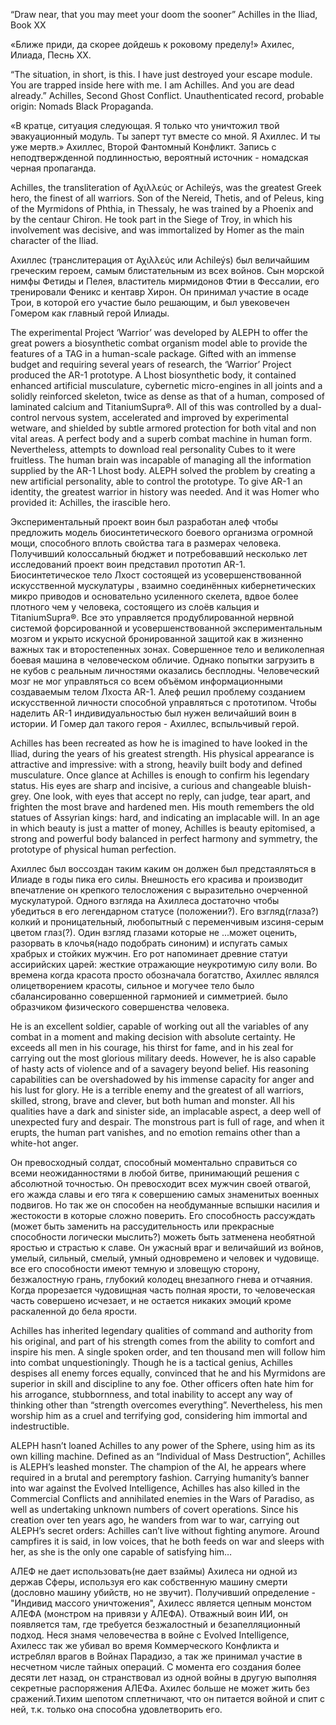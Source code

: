 “Draw near, that you may meet your doom the sooner” Achilles in the Iliad, Book XX

«Ближе приди, да скорее дойдешь к роковому пределу!» Ахилес, Илиада, Песнь ХХ.

“The situation, in short, is this. I have just destroyed your escape module. You are trapped inside here with me. I am Achilles. And you are dead already.” Achilles, Second Ghost Conflict. Unauthenticated record, probable origin: Nomads Black Propaganda.

«В кратце, ситуация следующая. Я только что уничтожил твой эвакуационный модуль. Ты заперт тут вместе со мной. Я Ахиллес. И ты уже мертв.» Ахиллес, Второй Фантомный Конфликт. Запись с неподтвержденной подлинностью, вероятный источник - номадская черная пропаганда.

Achilles, the transliteration of Αχιλλεύς or Achileýs, was the greatest Greek hero, the finest of all warriors. Son of the Nereid, Thetis, and of Peleus, king of the Myrmidons of Phthia, in Thessaly, he was trained by a Phoenix and by the centaur Chiron. He took part in the Siege of Troy, in which his involvement was decisive, and was immortalized by Homer as the main character of the Iliad.

Ахиллес (транслитерация от Αχιλλεύς или Achileýs) был величайшим греческим героем, самым блистательным из всех войнов. Сын морской нимфы  Фетиды и Пелея, властитель мирмидонов  Фтии в Фессалии, его тренировали Феникс и кентавр Хирон. Он принимал участие в осаде Трои, в которой его участие было решающим, и был увековечен Гомером как главный герой Илиады.

The experimental Project ‘Warrior’ was developed by ALEPH to offer the great powers a biosynthetic combat organism model able to provide the features of a TAG in a human-scale package. Gifted with an immense budget and requiring several years of research, the ‘Warrior’ Project produced the AR-1 prototype. A Lhost biosynthetic body, it contained enhanced artificial musculature, cybernetic micro-engines in all joints and a solidly reinforced skeleton, twice as dense as that of a human, composed of laminated calcium and TitaniumSupra®. All of this was controlled by a dual-control nervous system, accelerated and improved by experimental wetware, and shielded by subtle armored protection for both vital and non vital areas. A perfect body and a superb combat machine in human form. Nevertheless, attempts to download real personality Cubes to it were fruitless. The human brain was incapable of managing all the information supplied by the AR-1 Lhost body. ALEPH solved the problem by creating a new artificial personality, able to control the prototype. To give AR-1 an identity, the greatest warrior in history was needed. And it was Homer who provided it: Achilles, the irascible hero.

Экспериментальный проект воин был разработан алеф чтобы предложить модель биосинтетического боевого организма огромной мощи, способного вплоть свойства тага в размерах человека. Получивший колоссальный бюджет и потребовавший несколько лет исследований проект воин представил прототип AR-1. Биосинтетическое тело Лхост состоящей из усовершенствованной искусственной мускулатуры , взаимно соединённых кибернетических микро приводов и основательно усиленного скелета, вдвое более плотного чем у человека, состоящего из слоёв кальция и TitaniumSupra®.
Все это управляется продублированной нервной системой форсированной и усовершенствованной экспериментальным мозгом и укрыто искусной бронированной защитой как в жизненно важных так и второстепенных зонах.
Совершенное тело и великолепная боевая машина в человеческом обличие. Однако попытки загрузить в не кубов с реальным личностями оказались бесплодны. Человеческий мозг не мог управляться со всем объёмом информационными создаваемым  телом Лхоста AR-1. Алеф решил проблему созданием искусственной личности способной управляться с прототипом. Чтобы наделить AR-1 индивидуальностью был нужен величайший воин в истории. И Гомер дал такого героя - Ахиллес, вспыльчивый герой.

Achilles has been recreated as how he is imagined to have looked in the Iliad, during the years of his greatest strength. His physical appearance is attractive and impressive: with a strong, heavily built body and defined musculature. Once glance at Achilles is enough to confirm his legendary status. His eyes are sharp and incisive, a curious and changeable bluish-grey. One look, with eyes that accept no reply, can judge, tear apart, and frighten the most brave and hardened men. His mouth remembers the old statues of Assyrian kings: hard, and indicating an implacable will. In an age in which beauty is just a matter of money, Achilles is beauty epitomised, a strong and powerful body balanced in perfect harmony and symmetry, the prototype of physical human perfection.

Ахиллес был воссоздан таким каким он должен был предстаяляться в Илиаде в годы пика его силы. Внешность его красива и производит впечатление он крепкого телосложения с выразительно очерченной мускулатурой. Одного взгляда на Ахиллеса достаточно чтобы убедиться в его легендарном статусе (положении?). Его взгляд(глаза?) колкий и проницательный, любопытный с переменчивым изсиня-серым цветом глаз(?). Один взгляд глазами которые не ...может оценить, разорвать в клочья(надо подобрать синоним) и испугать самых храбрых и стойких мужчин. Его рот напоминает древние статуи ассирийских царей: жесткие отражающие неукротимую силу воли. Во времена когда красота просто обозначала богатство, Ахиллес являлся олицетворением красоты, сильное и могучее тело было сбалансированно совершенной гармонией и симметрией. было образчиком физического совершенства человека.

He is an excellent soldier, capable of working out all the variables of any combat in a moment and making decision with absolute certainty. He exceeds all men in his courage, his thirst for fame, and in his zeal for carrying out the most glorious military deeds. However, he is also capable of hasty acts of violence and of a savagery beyond belief. His reasoning capabilities can be overshadowed by his immense capacity for anger and his lust for glory. He is a terrible enemy and the greatest of all warriors, skilled, strong, brave and clever, but both human and monster. All his qualities have a dark and sinister side, an implacable aspect, a deep well of unexpected fury and despair. The monstrous part is full of rage, and when it erupts, the human part vanishes, and no emotion remains other than a white-hot anger.

Он превосходный солдат, способный моментально справиться со всеми неожиданностями  в любой битве, принимающий решения с абсолютной точностью. Он превосходит всех мужчин своей отвагой, его жажда славы и его тяга к совершению самых знаменитых военных подвигов. Но так же он способен на необдуманные вспышки насилия и жестокости в которые сложно поверить. Его способность рассуждать (может быть заменить на рассудительность или прекрасные способности логически мыслить?) можеть быть затменена необятной яростью и страстью к славе. Он ужасный враг и величайший из войнов, умелый, сильный, смелый, умный одновремено и человек и чудовище. все его способности имеют темную и зловещую сторону, безжалостную грань, глубокий колодец внезапного гнева и отчаяния. Когда прорезается чудовищная часть полная ярости, то человеческая часть совершено исчезает, и не остается никаких эмоций кроме раскаленной до бела ярости.

Achilles has inherited legendary qualities of command and authority from his original, and part of his strength comes from the ability to comfort and inspire his men. A single spoken order, and ten thousand men will follow him into combat unquestioningly. Though he is a tactical genius, Achilles despises all enemy forces equally, convinced that he and his Myrmidons are superior in skill and discipline to any foe. Other officers often hate him for his arrogance, stubbornness, and total inability to accept any way of thinking other than “strength overcomes everything”. Nevertheless, his men worship him as a cruel and terrifying god, considering him immortal and indestructible.

ALEPH hasn’t loaned Achilles to any power of the Sphere, using him as its own killing machine. Defined as an “Individual of Mass Destruction”, Achilles is ALEPH’s leashed monster. The champion of the AI, he appears where required in a brutal and peremptory fashion. Carrying humanity’s banner into war against the Evolved Intelligence, Achilles has also killed in the Commercial Conflicts and annihilated enemies in the Wars of Paradiso, as well as undertaking unknown numbers of covert operations. Since his creation over ten years ago, he wanders from war to war, carrying out ALEPH’s secret orders: Achilles can’t live without fighting anymore. Around campfires it is said, in low voices, that he both feeds on war and sleeps with her, as she is the only one capable of satisfying him…

АЛЕФ не дает использовать(не дает взаймы) Ахилеса ни одной из держав Сферы, используя его как собственную машину смерти (дословно машину убийств, но не звучит). Получивший определение - "Индивид массого уничтожения", Ахилесс является цепным монстом АЛЕФА (монстром на привязи у АЛЕФА). Отважный воин ИИ, он появляется там, где требуется  безжалостный и безапелляционный подход. Неся знамя человечества в войне с Evolved Intelligence, Ахилесс так же убивал во время Коммерческого Конфликта и истреблял врагов в Войнах Парадизо, а так же принимал участие в несчетном числе тайных операций. С момента его создания более десяти лет назад, он странствовал из одной войны в другую выполняя секретные распоряжения АЛЕФа. Ахилес больше не может жить без сражений.Тихим шепотом сплетничают, что он питается войной и спит с ней, т.к. только она способна удовлетворить его.